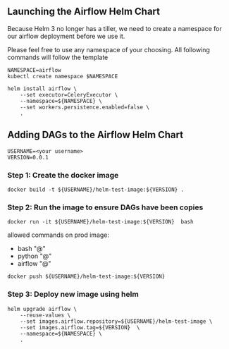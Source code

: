 ## Launching the Airflow Helm Chart

Because Helm 3 no longer has a tiller, we need to create a namespace for our airflow deployment before we use it.

Please feel free to use any namespace of your choosing. All following commands will follow the template

```shell script
NAMESPACE=airflow
kubectl create namespace $NAMESPACE
```


```shell script
helm install airflow \
    --set executor=CeleryExecutor \
    --namespace=${NAMESPACE} \
    --set workers.persistence.enabled=false \
    .
```

## Adding DAGs to the Airflow Helm Chart

```shell script
USERNAME=<your username>
VERSION=0.0.1
```

### Step 1: Create the docker image
```shell script
docker build -t ${USERNAME}/helm-test-image:${VERSION} .
```

### Step 2: Run the image to ensure DAGs have been copies

```shell script
docker run -it ${USERNAME}/helm-test-image:${VERSION}  bash
```

allowed commands on prod image:
* bash "@"
* python "@"
* airflow "@"

```shell script
docker push ${USERNAME}/helm-test-image:${VERSION} 
```

### Step 3: Deploy new image using helm

```shell script
helm upgrade airflow \
    --reuse-values \
    --set images.airflow.repository=${USERNAME}/helm-test-image \
    --set images.airflow.tag=${VERSION}  \
    --namespace=${NAMESPACE} \
    .
```